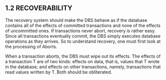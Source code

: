 1.2 RECOVERABILITY
---------

The recovery system should make the DBS behave as if the database contains all of the effects of committed transactions and 
none of the effects of uncommitted ones. If transactions never abort, recovery is rather easy. Since all transactions 
eventually commit, the DBS simply executes database operations as they arrives. So to understand recovery, one must first 
look at the processing of Aborts.

When a transaction aborts, the DBS must wipe out its effects. The effects of a transaction T are of two kinds: effects on 
data, that is, values that T wrote in the database; and effects on other transactions, namely, transactions that read values 
written by T. Both should be obliterated.


